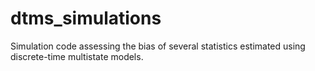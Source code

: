 # dtms_simulations
Simulation code assessing the bias of several statistics estimated using
discrete-time multistate models.
